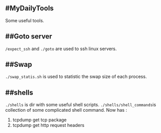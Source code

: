 #MyDailyTools
--------------
Some useful tools.

##Goto server
---------------
`/expect_ssh` and `./goto` are used to ssh linux servers.

##Swap
------
`./swap_statis.sh` is used to statistic the swap size of each process.

##shells
---------
`./shells` is dir with some useful shell scripts.
`./shells/shell_commands`is collection of some complicated shell command.
Now has :
1. tcpdump get tcp package
2. tcpdump get http request headers

